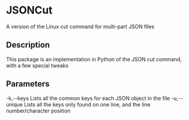 # JSONCut
A version of the Linux cut command for multi-part JSON files

## Description
This package is an implementation in Python of the JSON cut command, with a few special tweaks


## Parameters
-k,--keys   Lists all the common keys for each JSON object in the file
-u,--unique Lists all the keys only found on one line, and the line number/character position

